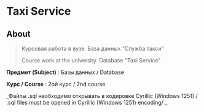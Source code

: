 # Taxi Service

## About

> Курсовая работа в вузе. База данных "Служба такси"
>
> Course work at the university. Database "Taxi Service"

**Предмет (Subject)** :  Базы данных / Database

**Курс / Course** : 2ой курс / 2nd course

_Файлы .sql необходимо открывать в кодировке Cyrillic (Windows 1251) / .sql files must be opened in Cyrillic (Windows 1251) encoding/ _
